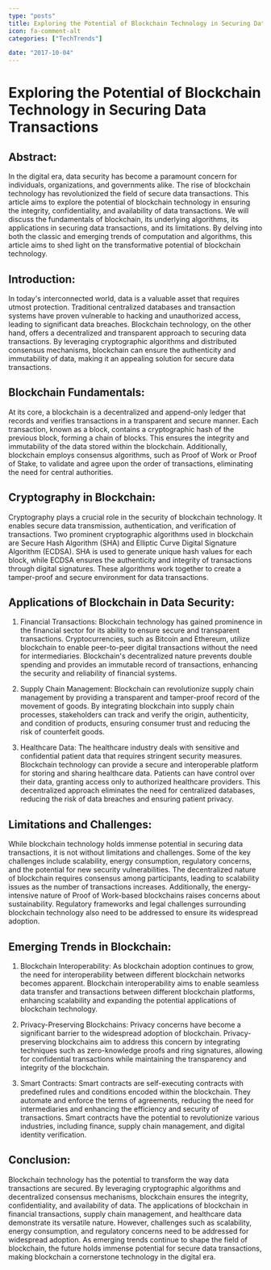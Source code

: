 ```yaml
---
type: "posts"
title: Exploring the Potential of Blockchain Technology in Securing Data Transactions
icon: fa-comment-alt
categories: ["TechTrends"]

date: "2017-10-04"
---
```




# Exploring the Potential of Blockchain Technology in Securing Data Transactions

## Abstract:
In the digital era, data security has become a paramount concern for individuals, organizations, and governments alike. The rise of blockchain technology has revolutionized the field of secure data transactions. This article aims to explore the potential of blockchain technology in ensuring the integrity, confidentiality, and availability of data transactions. We will discuss the fundamentals of blockchain, its underlying algorithms, its applications in securing data transactions, and its limitations. By delving into both the classic and emerging trends of computation and algorithms, this article aims to shed light on the transformative potential of blockchain technology.

## Introduction:
In today's interconnected world, data is a valuable asset that requires utmost protection. Traditional centralized databases and transaction systems have proven vulnerable to hacking and unauthorized access, leading to significant data breaches. Blockchain technology, on the other hand, offers a decentralized and transparent approach to securing data transactions. By leveraging cryptographic algorithms and distributed consensus mechanisms, blockchain can ensure the authenticity and immutability of data, making it an appealing solution for secure data transactions.

## Blockchain Fundamentals:
At its core, a blockchain is a decentralized and append-only ledger that records and verifies transactions in a transparent and secure manner. Each transaction, known as a block, contains a cryptographic hash of the previous block, forming a chain of blocks. This ensures the integrity and immutability of the data stored within the blockchain. Additionally, blockchain employs consensus algorithms, such as Proof of Work or Proof of Stake, to validate and agree upon the order of transactions, eliminating the need for central authorities.

## Cryptography in Blockchain:
Cryptography plays a crucial role in the security of blockchain technology. It enables secure data transmission, authentication, and verification of transactions. Two prominent cryptographic algorithms used in blockchain are Secure Hash Algorithm (SHA) and Elliptic Curve Digital Signature Algorithm (ECDSA). SHA is used to generate unique hash values for each block, while ECDSA ensures the authenticity and integrity of transactions through digital signatures. These algorithms work together to create a tamper-proof and secure environment for data transactions.

## Applications of Blockchain in Data Security:
1. Financial Transactions: Blockchain technology has gained prominence in the financial sector for its ability to ensure secure and transparent transactions. Cryptocurrencies, such as Bitcoin and Ethereum, utilize blockchain to enable peer-to-peer digital transactions without the need for intermediaries. Blockchain's decentralized nature prevents double spending and provides an immutable record of transactions, enhancing the security and reliability of financial systems.

2. Supply Chain Management: Blockchain can revolutionize supply chain management by providing a transparent and tamper-proof record of the movement of goods. By integrating blockchain into supply chain processes, stakeholders can track and verify the origin, authenticity, and condition of products, ensuring consumer trust and reducing the risk of counterfeit goods.

3. Healthcare Data: The healthcare industry deals with sensitive and confidential patient data that requires stringent security measures. Blockchain technology can provide a secure and interoperable platform for storing and sharing healthcare data. Patients can have control over their data, granting access only to authorized healthcare providers. This decentralized approach eliminates the need for centralized databases, reducing the risk of data breaches and ensuring patient privacy.

## Limitations and Challenges:
While blockchain technology holds immense potential in securing data transactions, it is not without limitations and challenges. Some of the key challenges include scalability, energy consumption, regulatory concerns, and the potential for new security vulnerabilities. The decentralized nature of blockchain requires consensus among participants, leading to scalability issues as the number of transactions increases. Additionally, the energy-intensive nature of Proof of Work-based blockchains raises concerns about sustainability. Regulatory frameworks and legal challenges surrounding blockchain technology also need to be addressed to ensure its widespread adoption.

## Emerging Trends in Blockchain:
1. Blockchain Interoperability: As blockchain adoption continues to grow, the need for interoperability between different blockchain networks becomes apparent. Blockchain interoperability aims to enable seamless data transfer and transactions between different blockchain platforms, enhancing scalability and expanding the potential applications of blockchain technology.

2. Privacy-Preserving Blockchains: Privacy concerns have become a significant barrier to the widespread adoption of blockchain. Privacy-preserving blockchains aim to address this concern by integrating techniques such as zero-knowledge proofs and ring signatures, allowing for confidential transactions while maintaining the transparency and integrity of the blockchain.

3. Smart Contracts: Smart contracts are self-executing contracts with predefined rules and conditions encoded within the blockchain. They automate and enforce the terms of agreements, reducing the need for intermediaries and enhancing the efficiency and security of transactions. Smart contracts have the potential to revolutionize various industries, including finance, supply chain management, and digital identity verification.

## Conclusion:
Blockchain technology has the potential to transform the way data transactions are secured. By leveraging cryptographic algorithms and decentralized consensus mechanisms, blockchain ensures the integrity, confidentiality, and availability of data. The applications of blockchain in financial transactions, supply chain management, and healthcare data demonstrate its versatile nature. However, challenges such as scalability, energy consumption, and regulatory concerns need to be addressed for widespread adoption. As emerging trends continue to shape the field of blockchain, the future holds immense potential for secure data transactions, making blockchain a cornerstone technology in the digital era.